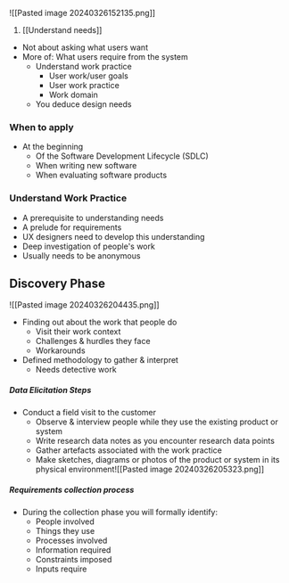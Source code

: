 ![[Pasted image 20240326152135.png]]
1. [[Understand needs]]


- Not about asking what users want
- More of: What users require from the system
	- Understand work practice
		- User work/user goals
		- User work practice
		- Work domain
	- You deduce design needs
### When to apply
- At the beginning
	- Of the Software Development Lifecycle (SDLC)
	- When writing new software
	- When evaluating software products
### Understand Work Practice
- A prerequisite to understanding needs
- A prelude for requirements
- UX designers need to develop this understanding
- Deep investigation of people's work
- Usually needs to be anonymous
## Discovery Phase
![[Pasted image 20240326204435.png]]
- Finding out about the work that people do
	- Visit their work context
	- Challenges & hurdles they face
	- Workarounds
- Defined methodology to gather & interpret
	- Needs detective work
##### Data Elicitation Steps
- Conduct a field visit to the customer
	- Observe & interview people while they use the existing product or system
	- Write research data notes as you encounter research data points
	- Gather artefacts associated with the work practice
	- Make sketches, diagrams or photos of the product or system in its physical environment![[Pasted image 20240326205323.png]]
##### Requirements collection process
- During the collection phase you will formally identify:
	- People involved
	- Things they use
	- Processes involved
	- Information required
	- Constraints imposed
	- Inputs require